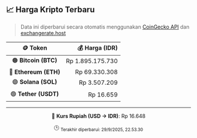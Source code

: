 

<!-- HARGA_KRIPTO -->
## 📈 Harga Kripto Terbaru

> Data ini diperbarui secara otomatis menggunakan [CoinGecko API](https://www.coingecko.com/) dan [exchangerate.host](https://exchangerate.host/)

<div align="center">

| 🪙 Token | 💰 Harga (IDR) |
|:------:|---------------:|
| 🟠 **Bitcoin (BTC)**   | Rp 1.895.175.730 |
| 🔵 **Ethereum (ETH)**  | Rp 69.330.308 |
| 🟣 **Solana (SOL)**    | Rp 3.507.209 |
| 🟢 **Tether (USDT)**   | Rp 16.659 |

---

💱 **Kurs Rupiah (USD → IDR)**: Rp 16.648

🕒 <sub>Terakhir diperbarui: 29/9/2025, 22.53.30</sub>

</div>
<!-- /HARGA_KRIPTO -->